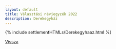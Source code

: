 ```yaml
---
layout: default
title: Választási névjegyzék 2022
description: Derekegyház
---
```


{% include settlementHTMLs/Derekegyhaaz.html %}

[Vissza](../)